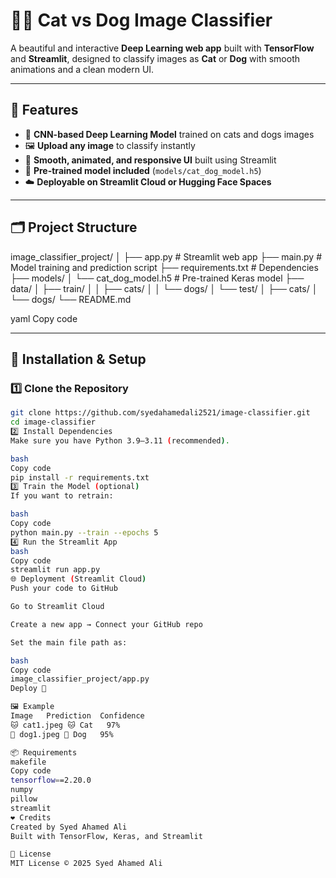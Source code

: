 # 🐶🐱 Cat vs Dog Image Classifier

A beautiful and interactive **Deep Learning web app** built with **TensorFlow** and **Streamlit**, designed to classify images as **Cat** or **Dog** with smooth animations and a clean modern UI.

---

## 🚀 Features

- 🧠 **CNN-based Deep Learning Model** trained on cats and dogs images  
- 🖼️ **Upload any image** to classify instantly  
- 💫 **Smooth, animated, and responsive UI** built using Streamlit  
- 💾 **Pre-trained model included** (`models/cat_dog_model.h5`)  
- ☁️ **Deployable on Streamlit Cloud or Hugging Face Spaces**

---

## 🗂️ Project Structure

image_classifier_project/
│
├── app.py # Streamlit web app
├── main.py # Model training and prediction script
├── requirements.txt # Dependencies
├── models/
│ └── cat_dog_model.h5 # Pre-trained Keras model
├── data/
│ ├── train/
│ │ ├── cats/
│ │ └── dogs/
│ └── test/
│ ├── cats/
│ └── dogs/
└── README.md

yaml
Copy code

---

## 🧩 Installation & Setup

### 1️⃣ Clone the Repository
```bash
git clone https://github.com/syedahamedali2521/image-classifier.git
cd image-classifier
2️⃣ Install Dependencies
Make sure you have Python 3.9–3.11 (recommended).

bash
Copy code
pip install -r requirements.txt
3️⃣ Train the Model (optional)
If you want to retrain:

bash
Copy code
python main.py --train --epochs 5
4️⃣ Run the Streamlit App
bash
Copy code
streamlit run app.py
🌐 Deployment (Streamlit Cloud)
Push your code to GitHub

Go to Streamlit Cloud

Create a new app → Connect your GitHub repo

Set the main file path as:

bash
Copy code
image_classifier_project/app.py
Deploy 🚀

🖼️ Example
Image	Prediction	Confidence
🐱 cat1.jpeg	🐱 Cat	97%
🐶 dog1.jpeg	🐶 Dog	95%

📦 Requirements
makefile
Copy code
tensorflow==2.20.0
numpy
pillow
streamlit
❤️ Credits
Created by Syed Ahamed Ali
Built with TensorFlow, Keras, and Streamlit

📜 License
MIT License © 2025 Syed Ahamed Ali